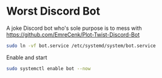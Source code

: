 # Worst Discord Bot

A joke Discord bot who's sole purpose is to mess with https://github.com/EmreCenk/Plot-Twist-Discord-Bot

```sh
sudo ln -vf bot.service /etc/systemd/system/bot.service
```

Enable and start

```sh
sudo systemctl enable bot --now
```
